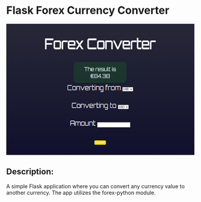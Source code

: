 # Flask Forex Currency Converter

<img src='Screenshot (35).png' alt='' height='350' width='500'>

## Description: 

A simple Flask application where you can convert any currency value to another currency. The app utilizes the forex-python module. 
